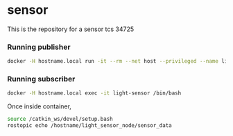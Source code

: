 # sensor
This is the repository for a sensor tcs 34725


### Running publisher
```bash
docker -H hostname.local run -it --rm --net host --privileged --name light-sensor surirohit/light-sensor
```

### Running subscriber
```bash
docker -H hostname.local exec -it light-sensor /bin/bash
```
Once inside container,
```bash
source /catkin_ws/devel/setup.bash
rostopic echo /hostname/light_sensor_node/sensor_data
```